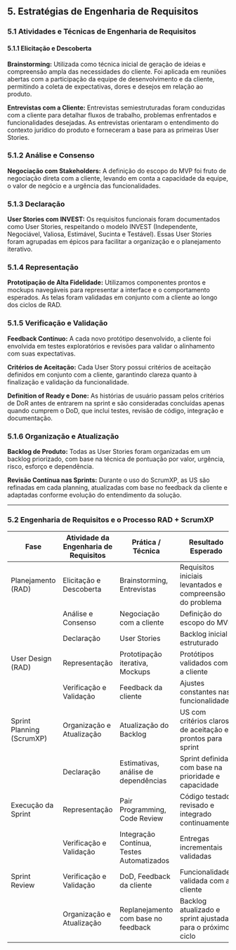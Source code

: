 ## 5. Estratégias de Engenharia de Requisitos

### 5.1 Atividades e Técnicas de Engenharia de Requisitos

#### 5.1.1 Elicitação e Descoberta

**Brainstorming:** Utilizada como técnica inicial de geração de ideias e compreensão ampla das necessidades do cliente. Foi aplicada em reuniões abertas com a participação da equipe de desenvolvimento e da cliente, permitindo a coleta de expectativas, dores e desejos em relação ao produto.

**Entrevistas com a Cliente:** Entrevistas semiestruturadas foram conduzidas com a cliente para detalhar fluxos de trabalho, problemas enfrentados e funcionalidades desejadas. As entrevistas orientaram o entendimento do contexto jurídico do produto e forneceram a base para as primeiras User Stories.

### 5.1.2 Análise e Consenso

**Negociação com Stakeholders:** A definição do escopo do MVP foi fruto de negociação direta com a cliente, levando em conta a capacidade da equipe, o valor de negócio e a urgência das funcionalidades.

### 5.1.3 Declaração

**User Stories com INVEST:** Os requisitos funcionais foram documentados como User Stories, respeitando o modelo INVEST (Independente, Negociável, Valiosa, Estimável, Sucinta e Testável). Essas User Stories foram agrupadas em épicos para facilitar a organização e o planejamento iterativo.

### 5.1.4 Representação

**Prototipação de Alta Fidelidade:** Utilizamos componentes prontos e mockups navegáveis para representar a interface e o comportamento esperados. As telas foram validadas em conjunto com a cliente ao longo dos ciclos de RAD.

### 5.1.5 Verificação e Validação

**Feedback Contínuo:** A cada novo protótipo desenvolvido, a cliente foi envolvida em testes exploratórios e revisões para validar o alinhamento com suas expectativas.

**Critérios de Aceitação:** Cada User Story possui critérios de aceitação definidos em conjunto com a cliente, garantindo clareza quanto à finalização e validação da funcionalidade.

**Definition of Ready e Done:** As histórias de usuário passam pelos critérios de DoR antes de entrarem na sprint e são consideradas concluídas apenas quando cumprem o DoD, que inclui testes, revisão de código, integração e documentação.

### 5.1.6 Organização e Atualização

**Backlog de Produto:** Todas as User Stories foram organizadas em um backlog priorizado, com base na técnica de pontuação por valor, urgência, risco, esforço e dependência.

**Revisão Contínua nas Sprints:** Durante o uso do ScrumXP, as US são refinadas em cada planning, atualizadas com base no feedback da cliente e adaptadas conforme evolução do entendimento da solução.

---

### 5.2 Engenharia de Requisitos e o Processo RAD + ScrumXP

| Fase                       | Atividade da Engenharia de Requisitos | Prática / Técnica                            | Resultado Esperado                                       |
|---------------------------|----------------------------------------|----------------------------------------------|----------------------------------------------------------|
| Planejamento (RAD)       | Elicitação e Descoberta               | Brainstorming, Entrevistas | Requisitos iniciais levantados e compreensão do problema |
|                           | Análise e Consenso                    | Negociação com a cliente         | Definição do escopo do MVP                               |
|                           | Declaração                            | User Stories                  | Backlog inicial estruturado                              |
| User Design (RAD)        | Representação                         | Prototipação iterativa, Mockups              | Protótipos validados com a cliente                       |
|                           | Verificação e Validação               | Feedback da cliente                          | Ajustes constantes nas funcionalidades                   |
| Sprint Planning (ScrumXP)| Organização e Atualização             |  Atualização do Backlog             | US com critérios claros de aceitação e prontos para sprint |
|                           | Declaração                            | Estimativas, análise de dependências         | Sprint definida com base na prioridade e capacidade      |
| Execução da Sprint       | Representação                         | Pair Programming, Code Review           | Código testado, revisado e integrado continuamente       |
|                           | Verificação e Validação               | Integração Contínua, Testes Automatizados    | Entregas incrementais validadas                         |
| Sprint Review            | Verificação e Validação               | DoD, Feedback da cliente                     | Funcionalidade validada com a cliente                   |
|                           | Organização e Atualização             | Replanejamento com base no feedback          | Backlog atualizado e sprint ajustada para o próximo ciclo |
